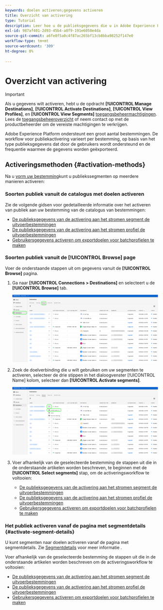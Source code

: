 ```yaml
---
keywords: doelen activeren;gegevens activeren
title: Overzicht van activering
type: Tutorial
description: Leer hoe u de publieksgegevens die u in Adobe Experience Platform hebt, activeert voor verschillende soorten doelen.
exl-id: 987af401-2d93-45b4-a8f9-191e6058e4da
source-git-commit: a6fe0f5a0c4f87ac265bf13cb8bba98252f147e0
workflow-type: tm+mt
source-wordcount: '309'
ht-degree: 0%

---
```


# Overzicht van activering

>[!IMPORTANT]
> 
>Als u gegevens wilt activeren, hebt u de opdracht **[!UICONTROL Manage Destinations]**, **[!UICONTROL Activate Destinations]**, **[!UICONTROL View Profiles]**, en **[!UICONTROL View Segments]** [toegangsbeheermachtigingen](/help/access-control/home.md#permissions). Lees de [toegangsbeheeroverzicht](/help/access-control/ui/overview.md) of neem contact op met de productbeheerder om de vereiste machtigingen te verkrijgen.

Adobe Experience Platform ondersteunt een groot aantal bestemmingen. De workflow voor publiekactivering varieert per bestemming, op basis van het type publieksgegevens dat door de gebruikers wordt ondersteund en de frequentie waarmee de gegevens worden geëxporteerd.

## Activeringsmethoden {#activation-methods}

Na u [vorm uw bestemming](connect-destination.md)kunt u publiekssegmenten op meerdere manieren activeren:

### Soorten publiek vanuit de catalogus met doelen activeren

Zie de volgende gidsen voor gedetailleerde informatie over het activeren van publiek aan uw bestemming van de catalogus van bestemmingen:

* [De publieksgegevens van de activering aan het stromen segment de uitvoerbestemmingen](activate-segment-streaming-destinations.md)
* [De publieksgegevens van de activering aan het stromen profiel de uitvoerbestemmingen](activate-streaming-profile-destinations.md)
* [Gebruikersgegevens activeren om exportdoelen voor batchprofielen te maken](activate-batch-profile-destinations.md)

### Soorten publiek vanuit de [!UICONTROL Browse] page

Voer de onderstaande stappen uit om gegevens vanuit de **[!UICONTROL Browse]** pagina.

1. Ga naar **[!UICONTROL Connections > Destinations]** en selecteert u de **[!UICONTROL Browse]** tab.

   ![Tabblad Bladeren](../assets/ui/activation-overview/browse-tab.png)

1. Zoek de doelverbinding die u wilt gebruiken om uw segmenten te activeren, selecteer de drie stippen in het dialoogvenster [!UICONTROL Name] kolom, selecteer dan **[!UICONTROL Activate segments]**.

   ![Knop Segmenten activeren](../assets/ui/activation-overview/activate-segments.png)

1. Voer afhankelijk van de geselecteerde bestemming de stappen uit die in de onderstaande artikelen worden beschreven, te beginnen met de **[!UICONTROL Select segments]** stap, om de activeringsworkflow te voltooien:

   * [De publieksgegevens van de activering aan het stromen segment de uitvoerbestemmingen](activate-segment-streaming-destinations.md)
   * [De publieksgegevens van de activering aan het stromen profiel de uitvoerbestemmingen](activate-streaming-profile-destinations.md)
   * [Gebruikersgegevens activeren om exportdoelen voor batchprofielen te maken](activate-batch-profile-destinations.md)

### Het publiek activeren vanaf de pagina met segmentdetails {#activate-segment-details}

U kunt segmenten naar doelen activeren vanaf de pagina met segmentdetails. Zie [Segmentdetails](../../segmentation/ui/overview.md#segment-details) voor meer informatie .

Voer afhankelijk van de geselecteerde bestemming de stappen uit die in de onderstaande artikelen worden beschreven om de activeringsworkflow te voltooien:

* [De publieksgegevens van de activering aan het stromen segment de uitvoerbestemmingen](activate-segment-streaming-destinations.md)
* [De publieksgegevens van de activering aan het stromen profiel de uitvoerbestemmingen](activate-streaming-profile-destinations.md)
* [Gebruikersgegevens activeren om exportdoelen voor batchprofielen te maken](activate-batch-profile-destinations.md)
